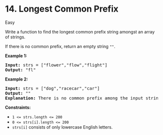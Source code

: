 # 14. Longest Common Prefix

Easy

Write a function to find the longest common prefix string amongst an array of strings.

If there is no common prefix, return an empty string ```""```.

**Example 1:**

<pre>
<strong>Input:</strong> strs = ["flower","flow","flight"]
<strong>Output:</strong> "fl"
</pre>

**Example 2:**

<pre>
<strong>Input:</strong> strs = ["dog","racecar","car"]
<strong>Output:</strong> ""
<strong>Explanation:</strong> There is no common prefix among the input strings.
</pre>

**Constraints:**

- ```1 <= strs.length <= 200```
- ```0 <= strs[i].length <= 200```
- ```strs[i]``` consists of only lowercase English letters.